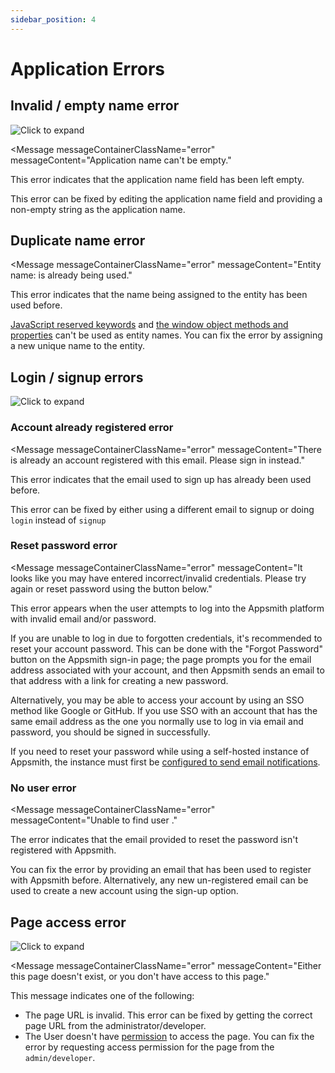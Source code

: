 ```yaml
---
sidebar_position: 4
---
```

# Application Errors

## Invalid / empty name error

![Click to expand](/img/application-name-error.png)

<Message
    messageContainerClassName="error"
    messageContent="Application name can't be empty."
></Message>

This error indicates that the application name field has been left empty.

This error can be fixed by editing the application name field and providing a non-empty string as the application name.

## Duplicate name error

<Message
    messageContainerClassName="error"
    messageContent="Entity name: <name> is already being used."
></Message>

This error indicates that the name being assigned to the entity has been used before.

[JavaScript reserved keywords](https://www.w3schools.com/js/js\_reserved.asp) and [the window object methods and properties](https://www.w3schools.com/jsref/obj\_window.asp) can't be used as entity names. You can fix the error by assigning a new unique name to the entity.

## Login / signup errors

![Click to expand](/img/signup-error.png)

### Account already registered error

<Message
    messageContainerClassName="error"
    messageContent="There is already an account registered with this email. Please sign in instead."
></Message>

This error indicates that the email used to sign up has already been used before.

This error can be fixed by either using a different email to signup or doing `login` instead of `signup`

### Reset password error

<Message
    messageContainerClassName="error"
    messageContent="It looks like you may have entered incorrect/invalid credentials. Please try again or reset password using the button below."
></Message>

This error appears when the user attempts to log into the Appsmith platform with invalid email and/or password.

If you are unable to log in due to forgotten credentials, it's recommended to reset your account password. This can be done with the "Forgot Password" button on the Appsmith sign-in page; the page prompts you for the email address associated with your account, and then Appsmith sends an email to that address with a link for creating a new password.

Alternatively, you may be able to access your account by using an SSO method like Google or GitHub. If you use SSO with an account that has the same email address as the one you normally use to log in via email and password, you should be signed in successfully.

If you need to reset your password while using a self-hosted instance of Appsmith, the instance must first be [configured to send email notifications](/getting-started/setup/instance-configuration/email).

### No user error

<Message
    messageContainerClassName="error"
    messageContent="Unable to find user <email>."
></Message>

The error indicates that the email provided to reset the password isn't registered with Appsmith.

You can fix the error by providing an email that has been used to register with Appsmith before. Alternatively, any new un-registered email can be used to create a new account using the sign-up option.

## Page access error

![Click to expand](/img/page-not-found-error.png)

<Message
    messageContainerClassName="error"
    messageContent="Either this page doesn't exist, or you don't have access to this page."
></Message>

This message indicates one of the following:

* The page URL is invalid. This error can be fixed by getting the correct page URL from the administrator/developer.
* The User doesn't have [permission](../../advanced-concepts/access-control.md) to access the page. You can fix the error by requesting access permission for the page from the `admin/developer`.
